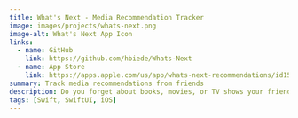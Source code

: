 ```yaml
---
title: What's Next - Media Recommendation Tracker
image: images/projects/whats-next.png
image-alt: What's Next App Icon
links:
  - name: GitHub
    link: https://github.com/hbiede/Whats-Next
  - name: App Store
    link: https://apps.apple.com/us/app/whats-next-recommendations/id1573645822
summary: Track media recommendations from friends
description: Do you forget about books, movies, or TV shows your friends and family tell you about? No longer! Track all of these interactions and even get a random recommendation when yu're not sure what to read or what next.
tags: [Swift, SwiftUI, iOS]
---
```

